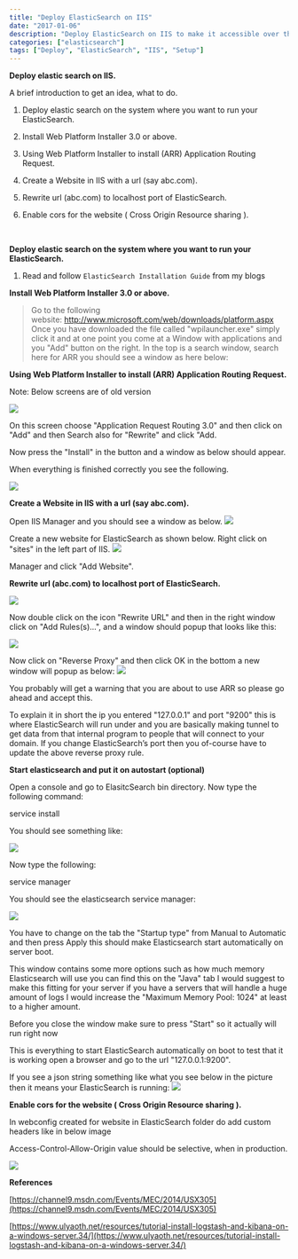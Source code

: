 ```yaml
---
title: "Deploy ElasticSearch on IIS"
date: "2017-01-06"
description: "Deploy ElasticSearch on IIS to make it accessible over the internet"
categories: ["elasticsearch"]
tags: ["Deploy", "ElasticSearch", "IIS", "Setup"]
---
```


**Deploy elastic search on IIS.**

A brief introduction to get an idea, what to do.

1. Deploy elastic search on the system where you want to run your
    ElasticSearch.

2. Install Web Platform Installer 3.0 or above.

3. Using Web Platform Installer to install (ARR) Application Routing
    Request.

4. Create a Website in IIS with a url (say abc.com).

5. Rewrite url (abc.com) to localhost port of ElasticSearch.

6. Enable cors for the website ( Cross Origin Resource sharing ).

<br />

**Deploy elastic search on the system where you want to run your ElasticSearch.**

1. Read and follow `ElasticSearch Installation Guide` from my blogs

**Install Web Platform Installer 3.0 or above.**

> Go to the following
> website: <http://www.microsoft.com/web/downloads/platform.aspx>
> Once you have downloaded the file called "wpilauncher.exe" simply
> click it and at one point you come at a Window with applications and
> you "Add" button on the right. In the top is a search window, search
> here for ARR you should see a window as here below:

**Using Web Platform Installer to install (ARR) Application Routing Request.**

Note: Below screens are of old version

<img src="/static/img/blog/ElasticSearch/Deploy ElasticSearch on IIS/Application_Request_Routing.png" />

On this screen choose "Application Request Routing 3.0" and then click
on "Add" and then Search also for "Rewrite" and click "Add.

Now press the "Install" in the button and a window as below should
appear.

When everything is finished correctly you see the following.

<img src="/static/img/blog/ElasticSearch/Deploy ElasticSearch on IIS/Web_Platform_Installer.png" />

**Create a Website in IIS with a url (say abc.com).**

Open IIS Manager and you should see a window as below.
<img src="/static/img/blog/ElasticSearch/Deploy ElasticSearch on IIS/IIS_Window.png" />

Create a new website for ElasticSearch as shown below. Right click on "sites" in the left part of IIS.
<img src="/static/img/blog/ElasticSearch/Deploy ElasticSearch on IIS/Setting_ElasticsSearch_Website.png" />

Manager and click "Add Website".

**Rewrite url (abc.com) to localhost port of ElasticSearch.**

<img src="/static/img/blog/ElasticSearch/Deploy ElasticSearch on IIS/Url_Rewrite.png" />

Now double click on the icon "Rewrite URL" and then in the right window
click on "Add Rules(s)...", and a window should popup that looks like
this:

<img src="/static/img/blog/ElasticSearch/Deploy ElasticSearch on IIS/Url_Rewrite_Reverse_Proxy.png" />

Now click on "Reverse Proxy" and then click OK in the bottom a new
window will popup as below:
<img src="/static/img/blog/ElasticSearch/Deploy ElasticSearch on IIS/Url_Rewrite_Reverse_Proxy_Rule.png" />

You probably will get a warning that you are about to use ARR so please
go ahead and accept this.

To explain it in short the ip you entered "127.0.0.1" and port "9200"
this is where ElasticSearch will run under and you are basically making
tunnel to get data from that internal program to people that will
connect to your domain. If you change ElasticSearch’s port then you
of-course have to update the above reverse proxy rule.

**Start elasticsearch and put it on autostart (optional)**

Open a console and go to ElasitcSearch bin directory. Now type the
following command:

service install

You should see something like:

<img src="/static/img/blog/ElasticSearch/Deploy ElasticSearch on IIS/ElasticSearch_Install_As_Service.png" />

Now type the following:

service manager

You should see the elasticsearch service manager:

<img src="/static/img/blog/ElasticSearch/Deploy ElasticSearch on IIS/ES_Start_From_ServiceManager.png" />

You have to change on the tab the "Startup type" from Manual to
Automatic and then press Apply this should make Elasticsearch start
automatically on server boot.

This window contains some more options such as how much memory
Elasticsearch will use you can find this on the "Java" tab I would
suggest to make this fitting for your server if you have a servers that
will handle a huge amount of logs I would increase the "Maximum Memory
Pool: 1024" at least to a higher amount.

Before you close the window make sure to press "Start" so it actually
will run right now

This is everything to start ElasticSearch automatically on boot to test
that it is working open a browser and go to the url "127.0.0.1:9200".

If you see a json string something like what you see below in the
picture then it means your ElasticSearch is running:
<img src="/static/img/blog/ElasticSearch/Deploy ElasticSearch on IIS/Running_ES_Check.png" />

**Enable cors for the website ( Cross Origin Resource sharing ).**

In webconfig created for website in ElasticSearch folder do add custom
headers like in below image

Access-Control-Allow-Origin value should be selective, when in
production.

<img src="/static/img/blog/ElasticSearch/Deploy ElasticSearch on IIS/ES_Final_WebConfig.png" />

**References**

[https://channel9.msdn.com/Events/MEC/2014/USX305](https://channel9.msdn.com/Events/MEC/2014/USX305)

[https://www.ulyaoth.net/resources/tutorial-install-logstash-and-kibana-on-a-windows-server.34/](https://www.ulyaoth.net/resources/tutorial-install-logstash-and-kibana-on-a-windows-server.34/)
